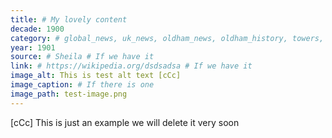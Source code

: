 ```yaml
---
title: # My lovely content
decade: 1900
category: # global_news, uk_news, oldham_news, oldham_history, towers, surrounding_estate # Always exactly one category
year: 1901
source: # Sheila # If we have it
link: # https://wikipedia.org/dsdsadsa # If we have it
image_alt: This is test alt text [cCc]
image_caption: # If there is one
image_path: test-image.png
---
```


[cCc] This is just an example we will delete it very soon

